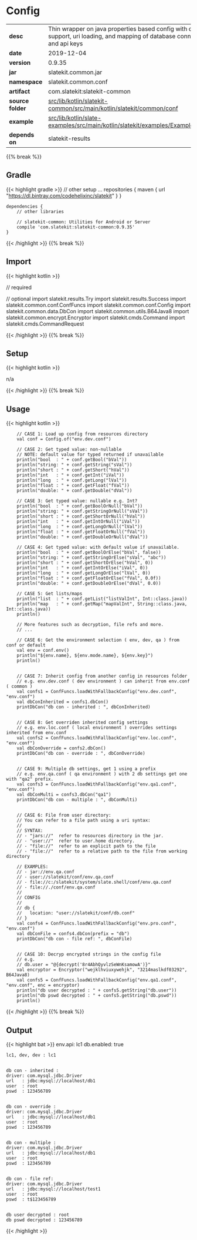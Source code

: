 
# Config

<table class="table table-striped table-bordered">
  <tbody>
    <tr>
      <td><strong>desc</strong></td>
      <td>Thin wrapper on java properties based config with decryption support, uri loading, and mapping of database connections and api keys</td>
    </tr>
    <tr>
      <td><strong>date</strong></td>
      <td>2019-12-04</td>
    </tr>
    <tr>
      <td><strong>version</strong></td>
      <td>0.9.35</td>
    </tr>
    <tr>
      <td><strong>jar</strong></td>
      <td>slatekit.common.jar</td>
    </tr>
    <tr>
      <td><strong>namespace</strong></td>
      <td>slatekit.common.conf</td>
    </tr>
    <tr>
      <td><strong>artifact</strong></td>
      <td>com.slatekit:slatekit-common</td>
    </tr>
    <tr>
      <td><strong>source folder</strong></td>
      <td><a href="https://github.com/code-helix/slatekit/tree/master/src/lib/kotlin/slatekit-common/src/main/kotlin/slatekit/common/conf" class="url-ch">src/lib/kotlin/slatekit-common/src/main/kotlin/slatekit/common/conf</a></td>
    </tr>
    <tr>
      <td><strong>example</strong></td>
      <td><a href="https://github.com/code-helix/slatekit/tree/master/src/lib/kotlin/slatekit-examples/src/main/kotlin/slatekit/examples/Example_Config.kt" class="url-ch">src/lib/kotlin/slate-examples/src/main/kotlin/slatekit/examples/Example_Config.kt</a></td>
    </tr>
    <tr>
      <td><strong>depends on</strong></td>
      <td> slatekit-results</td>
    </tr>
  </tbody>
</table>
{{% break %}}

## Gradle
{{< highlight gradle >}}
    // other setup ...
    repositories {
        maven { url  "https://dl.bintray.com/codehelixinc/slatekit" }
    }

    dependencies {
        // other libraries

        // slatekit-common: Utilities for Android or Server
        compile 'com.slatekit:slatekit-common:0.9.35'
    }

{{< /highlight >}}
{{% break %}}

## Import
{{< highlight kotlin >}}


// required 



// optional 
import slatekit.results.Try
import slatekit.results.Success
import slatekit.common.conf.ConfFuncs
import slatekit.common.conf.Config
import slatekit.common.data.DbCon
import slatekit.common.utils.B64Java8
import slatekit.common.encrypt.Encryptor
import slatekit.cmds.Command
import slatekit.cmds.CommandRequest




{{< /highlight >}}
{{% break %}}

## Setup
{{< highlight kotlin >}}


n/a


{{< /highlight >}}
{{% break %}}

## Usage
{{< highlight kotlin >}}


        // CASE 1: Load up config from resources directory
        val conf = Config.of("env.dev.conf")

        // CASE 2: Get typed value: non-nullable
        // NOTE: default value for typed returned if unavailable
        println("bool  : " + conf.getBool("bVal"))
        println("string: " + conf.getString("sVal"))
        println("short : " + conf.getShort("hVal"))
        println("int   : " + conf.getInt("iVal"))
        println("long  : " + conf.getLong("lVal"))
        println("float : " + conf.getFloat("fVal"))
        println("double: " + conf.getDouble("dVal"))

        // CASE 3: Get typed value: nullable e.g. Int?
        println("bool  : " + conf.getBoolOrNull("bVal"))
        println("string: " + conf.getStringOrNull("sVal"))
        println("short : " + conf.getShortOrNull("hVal"))
        println("int   : " + conf.getIntOrNull("iVal"))
        println("long  : " + conf.getLongOrNull("lVal"))
        println("float : " + conf.getFloatOrNull("fVal"))
        println("double: " + conf.getDoubleOrNull("dVal"))

        // CASE 4: Get typed value: with default value if unavailable.
        println("bool  : " + conf.getBoolOrElse("bVal", false))
        println("string: " + conf.getStringOrElse("sVal", "abc"))
        println("short : " + conf.getShortOrElse("hVal", 0))
        println("int   : " + conf.getIntOrElse("iVal", 0))
        println("long  : " + conf.getLongOrElse("lVal", 0))
        println("float : " + conf.getFloatOrElse("fVal", 0.0f))
        println("double: " + conf.getDoubleOrElse("dVal", 0.0))

        // CASE 5: Get lists/maps
        println("list  : " + conf.getList("listValInt", Int::class.java))
        println("map   : " + conf.getMap("mapValInt", String::class.java, Int::class.java))
        println()

        // More features such as decryption, file refs and more.
        // ...

        // CASE 6: Get the environment selection ( env, dev, qa ) from conf or default
        val env = conf.env()
        println("${env.name}, ${env.mode.name}, ${env.key}")
        println()


        // CASE 7: Inherit config from another config in resources folder
        // e.g. env.dev.conf ( dev environment ) can inherit from env.conf ( common )
        val confs1 = ConfFuncs.loadWithFallbackConfig("env.dev.conf", "env.conf")
        val dbConInherited = confs1.dbCon()
        printDbCon("db con - inherited : ", dbConInherited)


        // CASE 8: Get overriden inherited config settings
        // e.g. env.loc.conf ( local environment ) overrides settings inherited from env.conf
        val confs2 = ConfFuncs.loadWithFallbackConfig("env.loc.conf", "env.conf")
        val dbConOverride = confs2.dbCon()
        printDbCon("db con - override : ", dbConOverride)


        // CASE 9: Multiple db settings, get 1 using a prefix
        // e.g. env.qa.conf ( qa environment ) with 2 db settings get one with "qa2" prefix.
        val confs3 = ConfFuncs.loadWithFallbackConfig("env.qa1.conf", "env.conf")
        val dbConMulti = confs3.dbCon("qa1")
        printDbCon("db con - multiple : ", dbConMulti)


        // CASE 6: File from user directory:
        // You can refer to a file path using a uri syntax:
        //
        // SYNTAX:
        // - "jars://"  refer to resources directory in the jar.
        // - "user://"  refer to user.home directory.
        // - "file://"  refer to an explicit path to the file
        // - "file://"  refer to a relative path to the file from working directory

        // EXAMPLES:
        // - jar://env.qa.conf
        // - user://slatekit/conf/env.qa.conf
        // - file://c:/slatekit/system/slate.shell/conf/env.qa.conf
        // - file://./conf/env.qa.conf
        //
        // CONFIG
        //
        // db {
        //   location: "user://slatekit/conf/db.conf"
        // }
        val confs4 = ConfFuncs.loadWithFallbackConfig("env.pro.conf", "env.conf")
        val dbConFile = confs4.dbCon(prefix = "db")
        printDbCon("db con - file ref: ", dbConFile)


        // CASE 10: Decryp encrypted strings in the config file
        // e.g.
        // db.user = "@{decrypt('8r4AbhQyvlzSeWnKsamowA')}"
        val encryptor = Encryptor("wejklhviuxywehjk", "3214maslkdf03292", B64Java8)
        val confs5 = ConfFuncs.loadWithFallbackConfig("env.qa1.conf", "env.conf", enc = encryptor)
        println("db user decrypted : " + confs5.getString("db.user"))
        println("db pswd decrypted : " + confs5.getString("db.pswd"))
        println()
        

{{< /highlight >}}
{{% break %}}


## Output

{{< highlight bat >}}
   env.api: lc1
    db.enabled: true

    lc1, dev, dev : lc1


    db con - inherited :
    driver: com.mysql.jdbc.Driver
    url   : jdbc:mysql://localhost/db1
    user  : root
    pswd  : 123456789


    db con - override :
    driver: com.mysql.jdbc.Driver
    url   : jdbc:mysql://localhost/db1
    user  : root
    pswd  : 123456789


    db con - multiple :
    driver: com.mysql.jdbc.Driver
    url   : jdbc:mysql://localhost/db1
    user  : root
    pswd  : 123456789


    db con - file ref:
    driver: com.mysql.jdbc.Driver
    url   : jdbc:mysql://localhost/test1
    user  : root
    pswd  : t$123456789


    db user decrypted : root
    db pswd decrypted : 123456789
{{< /highlight >}}

